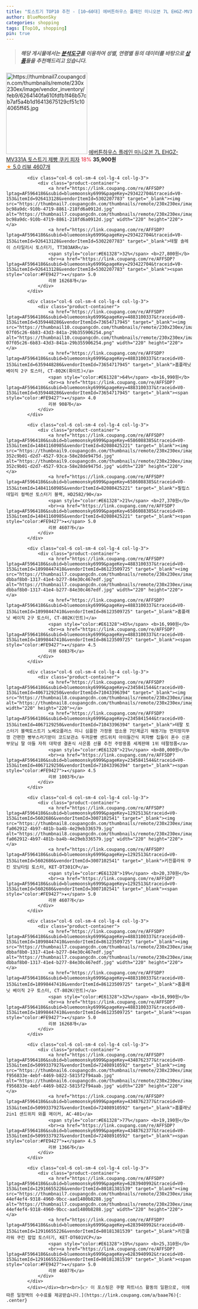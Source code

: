 ```yaml
---
title: "토스트기 TOP10 추천 - [10~60대] 에버튼하우스 플레인 미니오븐 7L EHGZ-MV331A 토스트기 제빵 쿠키 피자"
author: BlueMoonSky
categories: shopping
tags: [Top10, shopping]
pin: true
---
```


> ##### 해당 게시물에서는 [**분석도구**](https://itemscout.io/)를 이용하여 **성별**, **연령별** 등의 데이터를 바탕으로 [**상품**](https://link.coupang.com/a/baae76)들을 추천해드리고 있습니다.
<div class="container"><div class="row">
            <div class="col-6 col-sm-4 col-lg-4 col-lg-3">
                <div class="product-container">
                    <a href="https://link.coupang.com/re/AFFSDP?lptag=AF5964186&subid=bluemoonsky6999&pageKey=7657608178&traceid=V0-153&itemId=20392173193&vendorItemId=87474909371" target="_blank"><img src="https://thumbnail7.coupangcdn.com/thumbnails/remote/230x230ex/image/vendor_inventory/feb9/6264140fa610fdfb1f46b57cb7af5a4b1d16413675129cf51c104065ff45.jpg" alt="https://thumbnail7.coupangcdn.com/thumbnails/remote/230x230ex/image/vendor_inventory/feb9/6264140fa610fdfb1f46b57cb7af5a4b1d16413675129cf51c104065ff45.jpg" width="220" height="220"></a>
                    <a href="https://link.coupang.com/re/AFFSDP?lptag=AF5964186&subid=bluemoonsky6999&pageKey=7657608178&traceid=V0-153&itemId=20392173193&vendorItemId=87474909371" target="_blank">에버튼하우스 플레인 미니오븐 7L EHGZ-MV331A 토스트기 제빵 쿠키 피자</a>
                    <span style="color:#E61328">18%</span> <b>35,900원</b>
                    <br><a href="https://link.coupang.com/re/AFFSDP?lptag=AF5964186&subid=bluemoonsky6999&pageKey=7657608178&traceid=V0-153&itemId=20392173193&vendorItemId=87474909371" target="_blank"><span style="color:#FE9427">★</span> 5.0
                    리뷰 4607개</a>
                </div>
            </div>
            
            <div class="col-6 col-sm-4 col-lg-4 col-lg-3">
                <div class="product-container">
                    <a href="https://link.coupang.com/re/AFFSDP?lptag=AF5964186&subid=bluemoonsky6999&pageKey=293422704&traceid=V0-153&itemId=926413128&vendorItemId=5302207783" target="_blank"><img src="https://thumbnail7.coupangcdn.com/thumbnails/remote/230x230ex/image/retail/images/15424057830898-bc98a9dc-910b-4719-8861-218fd6a0912d.jpg" alt="https://thumbnail7.coupangcdn.com/thumbnails/remote/230x230ex/image/retail/images/15424057830898-bc98a9dc-910b-4719-8861-218fd6a0912d.jpg" width="220" height="220"></a>
                    <a href="https://link.coupang.com/re/AFFSDP?lptag=AF5964186&subid=bluemoonsky6999&pageKey=293422704&traceid=V0-153&itemId=926413128&vendorItemId=5302207783" target="_blank">테팔 솔레이 스타일리시 토스터기, TT303AKR</a>
                    <span style="color:#E61328">32%</span> <b>27,800원</b>
                    <br><a href="https://link.coupang.com/re/AFFSDP?lptag=AF5964186&subid=bluemoonsky6999&pageKey=293422704&traceid=V0-153&itemId=926413128&vendorItemId=5302207783" target="_blank"><span style="color:#FE9427">★</span> 5.0
                    리뷰 16268개</a>
                </div>
            </div>
            
            <div class="col-6 col-sm-4 col-lg-4 col-lg-3">
                <div class="product-container">
                    <a href="https://link.coupang.com/re/AFFSDP?lptag=AF5964186&subid=bluemoonsky6999&pageKey=4883100337&traceid=V0-153&itemId=6359448286&vendorItemId=73654717945" target="_blank"><img src="https://thumbnail10.coupangcdn.com/thumbnails/remote/230x230ex/image/retail/images/198195249135391-07f05c26-6b83-43d3-841a-29b355906254.png" alt="https://thumbnail10.coupangcdn.com/thumbnails/remote/230x230ex/image/retail/images/198195249135391-07f05c26-6b83-43d3-841a-29b355906254.png" width="220" height="220"></a>
                    <a href="https://link.coupang.com/re/AFFSDP?lptag=AF5964186&subid=bluemoonsky6999&pageKey=4883100337&traceid=V0-153&itemId=6359448286&vendorItemId=73654717945" target="_blank">홈플래닛 베이직 2구 토스터, CT-802K(화이트)</a>
                    <span style="color:#E61328">64%</span> <b>16,990원</b>
                    <br><a href="https://link.coupang.com/re/AFFSDP?lptag=AF5964186&subid=bluemoonsky6999&pageKey=4883100337&traceid=V0-153&itemId=6359448286&vendorItemId=73654717945" target="_blank"><span style="color:#FE9427">★</span> 4.0
                    리뷰 908개</a>
                </div>
            </div>
            
            <div class="col-6 col-sm-4 col-lg-4 col-lg-3">
                <div class="product-container">
                    <a href="https://link.coupang.com/re/AFFSDP?lptag=AF5964186&subid=bluemoonsky6999&pageKey=6586088385&traceid=V0-153&itemId=14841160985&vendorItemId=82080425221" target="_blank"><img src="https://thumbnail9.coupangcdn.com/thumbnails/remote/230x230ex/image/retail/images/619277761258124-352c9b01-d2d7-4527-93ca-58e28de9475d.jpg" alt="https://thumbnail9.coupangcdn.com/thumbnails/remote/230x230ex/image/retail/images/619277761258124-352c9b01-d2d7-4527-93ca-58e28de9475d.jpg" width="220" height="220"></a>
                    <a href="https://link.coupang.com/re/AFFSDP?lptag=AF5964186&subid=bluemoonsky6999&pageKey=6586088385&traceid=V0-153&itemId=14841160985&vendorItemId=82080425221" target="_blank">필립스 데일리 컬렉션 토스터기 블랙, HD2582/90</a>
                    <span style="color:#E61328">21%</span> <b>27,370원</b>
                    <br><a href="https://link.coupang.com/re/AFFSDP?lptag=AF5964186&subid=bluemoonsky6999&pageKey=6586088385&traceid=V0-153&itemId=14841160985&vendorItemId=82080425221" target="_blank"><span style="color:#FE9427">★</span> 5.0
                    리뷰 4607개</a>
                </div>
            </div>
            
            <div class="col-6 col-sm-4 col-lg-4 col-lg-3">
                <div class="product-container">
                    <a href="https://link.coupang.com/re/AFFSDP?lptag=AF5964186&subid=bluemoonsky6999&pageKey=4883100337&traceid=V0-153&itemId=18998447410&vendorItemId=86123509725" target="_blank"><img src="https://thumbnail7.coupangcdn.com/thumbnails/remote/230x230ex/image/retail/images/5399348929389934-dbbaf8b0-1317-41e4-b277-84e30c467edf.jpg" alt="https://thumbnail7.coupangcdn.com/thumbnails/remote/230x230ex/image/retail/images/5399348929389934-dbbaf8b0-1317-41e4-b277-84e30c467edf.jpg" width="220" height="220"></a>
                    <a href="https://link.coupang.com/re/AFFSDP?lptag=AF5964186&subid=bluemoonsky6999&pageKey=4883100337&traceid=V0-153&itemId=18998447410&vendorItemId=86123509725" target="_blank">홈플래닛 베이직 2구 토스터, CT-802K(민트)</a>
                    <span style="color:#E61328">45%</span> <b>16,990원</b>
                    <br><a href="https://link.coupang.com/re/AFFSDP?lptag=AF5964186&subid=bluemoonsky6999&pageKey=4883100337&traceid=V0-153&itemId=18998447410&vendorItemId=86123509725" target="_blank"><span style="color:#FE9427">★</span> 4.5
                    리뷰 6083개</a>
                </div>
            </div>
            
            <div class="col-6 col-sm-4 col-lg-4 col-lg-3">
                <div class="product-container">
                    <a href="https://link.coupang.com/re/AFFSDP?lptag=AF5964186&subid=bluemoonsky6999&pageKey=2345841544&traceid=V0-153&itemId=4067129250&vendorItemId=71043396394" target="_blank"><img src="https://thumbnail8.coupangcdn.com/thumbnails/remote/230x230ex/image/vendor_inventory/f057/5db09c7fcddce5aa8d9a70b4f01e00983a93704e0a18217f6874e3a90ada.jpg" alt="https://thumbnail8.coupangcdn.com/thumbnails/remote/230x230ex/image/vendor_inventory/f057/5db09c7fcddce5aa8d9a70b4f01e00983a93704e0a18217f6874e3a90ada.jpg" width="220" height="220"></a>
                    <a href="https://link.coupang.com/re/AFFSDP?lptag=AF5964186&subid=bluemoonsky6999&pageKey=2345841544&traceid=V0-153&itemId=4067129250&vendorItemId=71043396394" target="_blank">테팔 토스터기 블랙토스트기 노베오플러스 미니 심플한 가정용 업소용 7단계굽기 해동기능 먼지방지뚜껑 간편한 빵부스러기받이 코드보관소 두꺼운빵 샌드위치 아이들간식 피자빵 집들이 혼수 신혼 부모님 딸 아들 자취 대학생 결혼식 사은품 선물 추천 주방용품 세계판매 1위 테팔정품</a>
                    <span style="color:#E61328">21%</span> <b>80,000원</b>
                    <br><a href="https://link.coupang.com/re/AFFSDP?lptag=AF5964186&subid=bluemoonsky6999&pageKey=2345841544&traceid=V0-153&itemId=4067129250&vendorItemId=71043396394" target="_blank"><span style="color:#FE9427">★</span> 4.5
                    리뷰 1003개</a>
                </div>
            </div>
            
            <div class="col-6 col-sm-4 col-lg-4 col-lg-3">
                <div class="product-container">
                    <a href="https://link.coupang.com/re/AFFSDP?lptag=AF5964186&subid=bluemoonsky6999&pageKey=1292513&traceid=V0-153&itemId=5602686&vendorItemId=3007102541" target="_blank"><img src="https://thumbnail8.coupangcdn.com/thumbnails/remote/230x230ex/image/retail/images/301125754643040-fa062912-4b97-481b-ba4b-4e29eb336579.jpg" alt="https://thumbnail8.coupangcdn.com/thumbnails/remote/230x230ex/image/retail/images/301125754643040-fa062912-4b97-481b-ba4b-4e29eb336579.jpg" width="220" height="220"></a>
                    <a href="https://link.coupang.com/re/AFFSDP?lptag=AF5964186&subid=bluemoonsky6999&pageKey=1292513&traceid=V0-153&itemId=5602686&vendorItemId=3007102541" target="_blank">키친플라워 쿠킨 모닝타임 토스터, KET-DT301CP</a>
                    <span style="color:#E61328">19%</span> <b>20,370원</b>
                    <br><a href="https://link.coupang.com/re/AFFSDP?lptag=AF5964186&subid=bluemoonsky6999&pageKey=1292513&traceid=V0-153&itemId=5602686&vendorItemId=3007102541" target="_blank"><span style="color:#FE9427">★</span> 5.0
                    리뷰 4607개</a>
                </div>
            </div>
            
            <div class="col-6 col-sm-4 col-lg-4 col-lg-3">
                <div class="product-container">
                    <a href="https://link.coupang.com/re/AFFSDP?lptag=AF5964186&subid=bluemoonsky6999&pageKey=4883100337&traceid=V0-153&itemId=18998447410&vendorItemId=86123509725" target="_blank"><img src="https://thumbnail7.coupangcdn.com/thumbnails/remote/230x230ex/image/retail/images/5399348929389934-dbbaf8b0-1317-41e4-b277-84e30c467edf.jpg" alt="https://thumbnail7.coupangcdn.com/thumbnails/remote/230x230ex/image/retail/images/5399348929389934-dbbaf8b0-1317-41e4-b277-84e30c467edf.jpg" width="220" height="220"></a>
                    <a href="https://link.coupang.com/re/AFFSDP?lptag=AF5964186&subid=bluemoonsky6999&pageKey=4883100337&traceid=V0-153&itemId=18998447410&vendorItemId=86123509725" target="_blank">홈플래닛 베이직 2구 토스터, CT-802K(민트)</a>
                    <span style="color:#E61328">32%</span> <b>16,990원</b>
                    <br><a href="https://link.coupang.com/re/AFFSDP?lptag=AF5964186&subid=bluemoonsky6999&pageKey=4883100337&traceid=V0-153&itemId=18998447410&vendorItemId=86123509725" target="_blank"><span style="color:#FE9427">★</span> 5.0
                    리뷰 16268개</a>
                </div>
            </div>
            
            <div class="col-6 col-sm-4 col-lg-4 col-lg-3">
                <div class="product-container">
                    <a href="https://link.coupang.com/re/AFFSDP?lptag=AF5964186&subid=bluemoonsky6999&pageKey=4348762377&traceid=V0-153&itemId=5099337927&vendorItemId=72408910592" target="_blank"><img src="https://thumbnail6.coupangcdn.com/thumbnails/remote/230x230ex/image/retail/images/1746774290704902-f956833e-4ebf-4469-b822-5815f2f94aab.jpg" alt="https://thumbnail6.coupangcdn.com/thumbnails/remote/230x230ex/image/retail/images/1746774290704902-f956833e-4ebf-4469-b822-5815f2f94aab.jpg" width="220" height="220"></a>
                    <a href="https://link.coupang.com/re/AFFSDP?lptag=AF5964186&subid=bluemoonsky6999&pageKey=4348762377&traceid=V0-153&itemId=5099337927&vendorItemId=72408910592" target="_blank">홈플래닛 2in1 샌드위치 와플 메이커, AC-401</a>
                    <span style="color:#E61328">77%</span> <b>19,190원</b>
                    <br><a href="https://link.coupang.com/re/AFFSDP?lptag=AF5964186&subid=bluemoonsky6999&pageKey=4348762377&traceid=V0-153&itemId=5099337927&vendorItemId=72408910592" target="_blank"><span style="color:#FE9427">★</span> 4.5
                    리뷰 1366개</a>
                </div>
            </div>
            
            <div class="col-6 col-sm-4 col-lg-4 col-lg-3">
                <div class="product-container">
                    <a href="https://link.coupang.com/re/AFFSDP?lptag=AF5964186&subid=bluemoonsky6999&pageKey=6283940992&traceid=V0-153&itemId=12916655226&vendorItemId=80181381539" target="_blank"><img src="https://thumbnail7.coupangcdn.com/thumbnails/remote/230x230ex/image/retail/images/6499615147714285-44ef4ef4-9318-4960-9bcc-aad1480b8288.jpg" alt="https://thumbnail7.coupangcdn.com/thumbnails/remote/230x230ex/image/retail/images/6499615147714285-44ef4ef4-9318-4960-9bcc-aad1480b8288.jpg" width="220" height="220"></a>
                    <a href="https://link.coupang.com/re/AFFSDP?lptag=AF5964186&subid=bluemoonsky6999&pageKey=6283940992&traceid=V0-153&itemId=12916655226&vendorItemId=80181381539" target="_blank">키친플라워 쿠킨 팝업 토스터기, KET-DT601VCP</a>
                    <span style="color:#E61328">19%</span> <b>25,310원</b>
                    <br><a href="https://link.coupang.com/re/AFFSDP?lptag=AF5964186&subid=bluemoonsky6999&pageKey=6283940992&traceid=V0-153&itemId=12916655226&vendorItemId=80181381539" target="_blank"><span style="color:#FE9427">★</span> 5.0
                    리뷰 4607개</a>
                </div>
            </div>
            </div></div><br><br>[👉 이 포스팅은 쿠팡 파트너스 활동의 일환으로, 이에 따른 일정액의 수수료를 제공받습니다.](https://link.coupang.com/a/baae76){: .center}